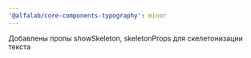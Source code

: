 ```yaml
---
'@alfalab/core-components-typography': minor
---
```


Добавлены пропы showSkeleton, skeletonProps для скелетонизации текста
